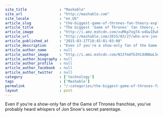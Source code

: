 ```yaml
---
site_title               : "Mashable"
site_url                 : "http://mashable.com"
site_locale              : "en_US"
article_slug             : "the-biggest-game-of-thrones-fan-theory-explained-in-3-minutes"
article_title            : "The biggest 'Game of Thrones' fan theory, explained in 3 minutes"
article_image            : "http://i.amz.mshcdn.com/xuMkp7og74-o4GwIEwbYRkFnRfs=/1200x627/2015%2F03%2F27%2F0e%2Fgameofthron.6ef58.jpg"
article_url              : "http://mashable.com/2015/03/27/who-are-jon-snows-parents-game-of-thrones/"
article_published_at     : "2015-03-27T18:45:01-03:00"
article_description      : "Even if you're a show-only fan of the Game of Thrones franchise, you've probably heard whispers of Jon Snow's secret parentage."
article_author_name      : null
article_author_image     : "http://i.amz.mshcdn.com/N13fmdfb3hCddNNaL5q0nWOxSYM=/90x90/2016%2F06%2F28%2F9c%2Fhttpsd2mhye01h4nj2n.cloudfront.netmediaZgkyMDE1LzAz.aecb9.jpg"
article_author_biography : null
article_author_profile   : null
article_author_facebook  : null
article_author_twitter   : null
category                 : ['technology']
tags                     : ['Mashable']
permalink                : "/:categories/the-biggest-game-of-thrones-fan-theory-explained-in-3-minutes/"
layout                   : post
---
```


Even if you're a show-only fan of the Game of Thrones franchise, you've probably heard whispers of Jon Snow's secret parentage.
